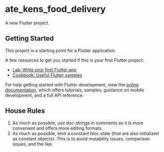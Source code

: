 # ate_kens_food_delivery

A new Flutter project.

## Getting Started

This project is a starting point for a Flutter application.

A few resources to get you started if this is your first Flutter project:

- [Lab: Write your first Flutter app](https://docs.flutter.dev/get-started/codelab)
- [Cookbook: Useful Flutter samples](https://docs.flutter.dev/cookbook)

For help getting started with Flutter development, view the
[online documentation](https://docs.flutter.dev/), which offers tutorials,
samples, guidance on mobile development, and a full API reference.

## House Rules

1. As much as possible, use doc-strings in comments as it is more convenient and offers more editing formats.
2. As much as possible, emit a constant bloc state (that are also initialized as constant objects). This is to avoid mutability issues, comparison issues, and the like.
